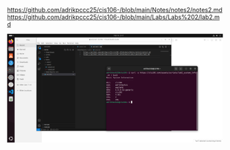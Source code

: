 https://github.com/adrikpccc25/cis106-/blob/main/Notes/notes2/notes2.md
https://github.com/adrikpccc25/cis106-/blob/main/Labs/Labs%202/lab2.md

![screenshot](screenshot.png)